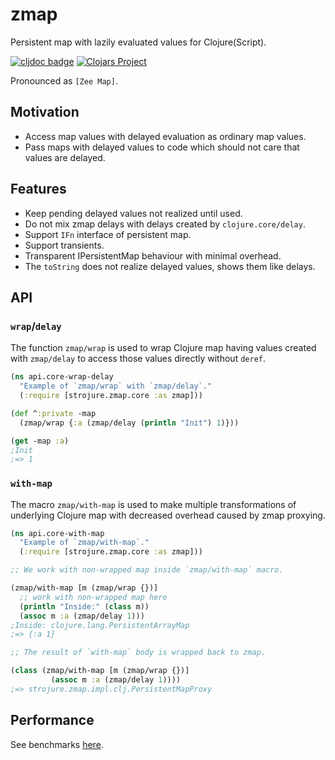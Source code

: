 # zmap

Persistent map with lazily evaluated values for Clojure(Script).

[![cljdoc badge](https://cljdoc.org/badge/com.github.strojure/zmap)](https://cljdoc.org/d/com.github.strojure/zmap)
[![Clojars Project](https://img.shields.io/clojars/v/com.github.strojure/zmap.svg)](https://clojars.org/com.github.strojure/zmap)

Pronounced as `[Zee Map]`.

## Motivation

* Access map values with delayed evaluation as ordinary map values.
* Pass maps with delayed values to code which should not care that values are
  delayed.

## Features

* Keep pending delayed values not realized until used.
* Do not mix zmap delays with delays created by `clojure.core/delay`.
* Support `IFn` interface of persistent map.
* Support transients.
* Transparent IPersistentMap behaviour with minimal overhead.
* The `toString` does not realize delayed values, shows them like delays.

## API

### `wrap`/`delay`

The function `zmap/wrap` is used to wrap Clojure map having values created with
`zmap/delay` to access those values directly without `deref`.

```clojure
(ns api.core-wrap-delay
  "Example of `zmap/wrap` with `zmap/delay`."
  (:require [strojure.zmap.core :as zmap]))

(def ^:private -map
  (zmap/wrap {:a (zmap/delay (println "Init") 1)}))

(get -map :a)
;Init
;=> 1
```

### `with-map`

The macro `zmap/with-map` is used to make multiple transformations of underlying
Clojure map with decreased overhead caused by zmap proxying.

```clojure
(ns api.core-with-map
  "Example of `zmap/with-map`."
  (:require [strojure.zmap.core :as zmap]))

;; We work with non-wrapped map inside `zmap/with-map` macro.

(zmap/with-map [m (zmap/wrap {})]
  ;; work with non-wrapped map here
  (println "Inside:" (class m))
  (assoc m :a (zmap/delay 1)))
;Inside: clojure.lang.PersistentArrayMap
;=> {:a 1}

;; The result of `with-map` body is wrapped back to zmap.

(class (zmap/with-map [m (zmap/wrap {})]
         (assoc m :a (zmap/delay 1))))
;=> strojure.zmap.impl.clj.PersistentMapProxy
```

## Performance

See benchmarks [here](doc/benchmarks/core.clj).
